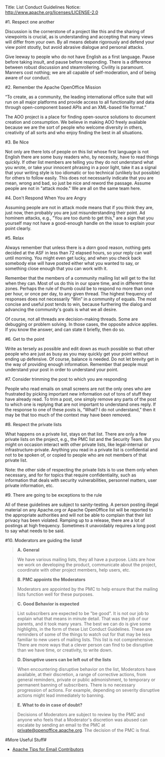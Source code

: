 Title:     List Conduct Guidelines
Notice: http://www.apache.org/licenses/LICENSE-2.0

#1. Respect one another

Discussion is the cornerstone of a project like this and the sharing of viewpoints 
is crucial, as is understanding and accepting that many views will differ from 
your own. By all means debate rigorously and defend your view point stoutly, but 
avoid abrasive dialogue and personal attacks. 

Give leeway to people who do not have English as a first language. Pause before 
taking insult, and pause before responding. There is a difference between 
robust discussion and steamrollering. Civility is paramount. 
Manners cost nothing; we are all capable of self-moderation, and of being aware
of our conduct.

#2. Remember the Apache OpenOffice Mission

“To create, as a community, the leading international office suite that will run 
on all major platforms and provide access to all functionality and data through open-component based APIs and an XML-based file format.”

The AOO project is a place for finding open-source solutions to document creation 
and consumption. We believe in making AOO freely available because we are the sort
 of people who welcome diversity in others, creativity of all sorts and who enjoy 
finding the best in all situations.

#3. Be Nice

Not only are there lots of people on this list whose first language is not English 
there are some busy readers who, by necessity, have to read things quickly. If 
other list members are telling you they do not understand what you wrote, or take 
your innocent phrasing in a poor light, take it as a signal that your writing 
style is too idiomatic or too technical (unlikely but possible) for others to 
follow easily. This does not necessarily indicate that you are mean, wrong and 
bad, so just be nice and reword the passage. Assume people are not in 
"attack mode." We are all on the same team here.

#4. Don't Respond When You are Angry

Assuming people are not in attack mode means that if you think they are, just now, 
then probably you are just misunderstanding their point. Ad hominem attacks,
 e.g., "You are too dumb to get this," are a sign that you yourself may not have
 a good-enough handle on the issue to explain your point clearly.

#5. Relax

Always remember that unless there is a *darn* good reason, nothing gets decided 
at the ASF in less than 72 elapsed hours, so your reply can wait until morning. 
You might even get lucky, and when you check back somebody else will have posted 
either what you wanted to say, or something close enough that you can work with it.

Remember that the members of a community mailing list will get to the list when 
they can. Most of us do this in our spare time, and in different time zones. 
Perhaps the rule of thumb could be to respond no more than once per hour, or 
once per day, to any given thread. The highest frequency of responses does not 
necessarily “Win” in a community of equals. The most concise and useful post 
tends to win, because furthering the dialog and advancing the community's goals
 is what we all desire.  

Of course, not all threads are decision-making threads.  Some are debugging or 
problem solving.  In those cases, the opposite advice applies.  If you know the
 answer, and can state it briefly, then do so.

#6. Get to the point

Write as tersely as possible and edit down as much possible so that other people 
who are just as busy as you may quickly get your point without ending up 
defensive. Of course, balance is needed. Do not let brevity get in the way of 
providing enough information. Remember that people must understand your post in 
order to understand your point.

#7. Consider trimming the post to which you are responding

People who read emails on small screens are not the only ones who are frustrated
 by picking important new information out of tons of stuff they have already read.
 To trim a post, one simply remove any parts of the post to which one is replying 
that are not important to understand ones reply. If the response to one of these 
posts is, “What? I do not understand,” then it may be that too much of the context
 may have been removed.

#8. Respect the private lists

What happens on a private list, stays on that list.  There are only a few private 
lists on the project, e.g., the PMC list and the Security Team.  But you might on 
occasion interact with other private lists, like legal-internal or 
infrastructure-private.  Anything you read in a private list is confidential and
 not to be spoken of, or copied to people who are not members of that private 
list.  

Note:  the other side of respecting the private lists is to use them only when 
necessary, and for for topics that require confidentiality, such as information 
that deals with security vulnerabilities, personnel matters, user private 
information, etc. 

#9. There are going to be exceptions to the rule

All of these guidelines are subject to sanity-testing. A person posting illegal 
material on any Apache.org or Apache OpenOffice list will be reported to the 
appropriate authorities and will not be able to complain that their list privacy 
has been violated. Ramping up to a release, there are a lot of postings at high 
frequency. Sometimes it unavoidably requires a long post to say what needs to be 
said.

#10. Moderators are guiding the lists#
>**A. General**

>We have various mailing lists, they all have a purpose. Lists are how we work
>on developing the product, communicate about the project, coordinate with other
>project members, help users, etc.

>**B. PMC appoints the Moderators**

>Moderators are appointed by the PMC to help ensure that the mailing lists
>function well for these purposes.

>**C. Good Behavior is expected**

>List subscribers are expected to be "be good". It is not our job to explain
>what that means in minute detail. That was the job of our parents, and it took
>many years. The best we can do is give some highlights, in the form of these List
>Conduct Guidelines. These are reminders of some of the things to watch out for
>that may be less familiar to new users of mailing lists. This list is not
>comprehensive. There are more ways that a clever person can find to be disruptive
>than we have time, or creativity, to write down.

>**D. Disruptive users can be left out of the lists**

>When encountering disruptive behavior on the list, Moderators have available,
>at their discretion, a range of corrective actions, from general reminders,
>private or public admonishment, to temporary or permanent banning of subscribers.
>There is no necessary progression of actions. For example, depending on severity
>disruptive actions might lead immediately to banning.

>**E. What to do in case of doubt?**

>Decisions of Moderators are subject to review by the PMC and anyone who feels
>that a Moderator's discretion was abused can escalate by sending an email to the
>PMC at <a href="mailto:private@openoffice.apache.org"> private@openoffice.apache.org.</a>
>The decision of the PMC is final.

#More Useful Stuff#

- [Apache Tips for Email Contributors](http://www.apache.org/dev/contrib-email-tips.html)